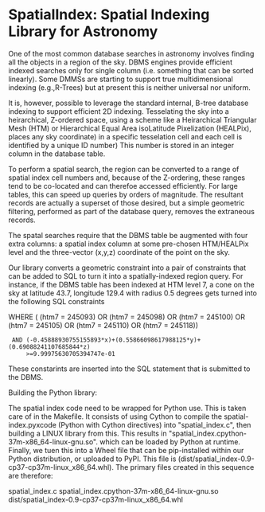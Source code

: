 # SpatialIndex: Spatial Indexing Library for Astronomy
One of the most common database searches in astronomy involves finding all the  objects in a region of the sky.  DBMS engines provide efficient indexed  searches only for single column (i.e. something that can be sorted linearly). Some DMMSs are starting to support true multidimensional indexing (e.g.,R-Trees) but at present this is neither universal nor uniform.

It is, however, possible to leverage the standard internal, B-tree database indexing to support  efficient 2D indexing.  Tesselating the
sky into a heirarchical, Z-ordered space,  using a scheme like a Heirarchical
Triangular Mesh (HTM)  or Hierarchical Equal Area isoLatitude Pixelization
(HEALPix), places any sky coordinate) in a specific tesselation cell and each cell is identified by a unique ID number)  This number is stored in an integer column in the database table.

To perform a spatial search, the region can be converted to a range of spatial index cell numbers and, because of the Z-ordering,  these ranges tend to be co-located and can therefoe accessed efficiently.  For large tables, this can speed up queries by orders of magnitude. The resultant records are actually a superset of those desired, but a simple geometric filtering, performed as part of the database query, removes the extraneous records.

The spatal searches require that the DBMS table be augmented with four extra columns: a spatial index column at some pre-chosen HTM/HEALPix level and the three-vector (x,y,z) coordinate of the point on the sky.

Our library converts a geometric constraint into a pair of constraints that
can be added to  SQL to turn it into a spatially-indexed region query.  For instance, if the DBMS table has been indexed at HTM level
7, a cone on the sky at latitude 43.7, longitude 129.4 with radius 0.5 degrees
gets turned into the following SQL constraints 

   WHERE (   (htm7 = 245093) 
          OR (htm7 = 245098) 
          OR (htm7 = 245100)
          OR (htm7 = 245105) 
          OR (htm7 = 245110)
          OR (htm7 = 245118))

     AND (-0.45888930755155893*x)+(0.55866098617988125*y)+(0.69088241107685844*z)
         >=9.99975630705394747e-01

These constarints are inserted into the SQL statement that is submitted to the DBMS.

Building the Python library:

The spatial index code need to be wrapped for Python use.  This is taken care of in the Makefile. It consists of using Cython to compile the spatial-index.pyxcode (Python with Cython directives) into "spatial_index.c", then building a LINUX library from this. This results in "spatial_index.cpython-37m-x86_64-linux-gnu.so". which can be loaded by Python at runtime. Finally, we tuen this  into a Wheel file that can be pip-installed within
our Python distribution, or uploaded to PyPI.  This file is
(dist/spatial_index-0.9-cp37-cp37m-linux_x86_64.whl).   The primary files created in this sequence are therefore:

  spatial_index.c
  spatial_index.cpython-37m-x86_64-linux-gnu.so
  dist/spatial_index-0.9-cp37-cp37m-linux_x86_64.whl
